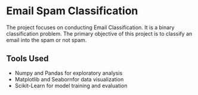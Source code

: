 # Email Spam Classification

The project focuses on conducting Email Classification. It is a binary classification problem. The primary objective of this project is to classify an email into the spam or not spam. 

## Tools Used

  - Numpy and Pandas for exploratory analysis
  - Matplotlib and Seabornfor data visualization
  - Scikit-Learn for model training and evaluation
